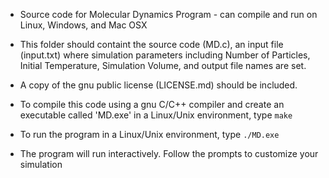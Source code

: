 - Source code for Molecular Dynamics Program - can compile and run on Linux, Windows, and Mac OSX
- This folder should containt the source code (MD.c), an input file (input.txt) where simulation parameters including Number of Particles, Initial Temperature, Simulation Volume, and output file names are set.

- A copy of the gnu public license (LICENSE.md) should be included.

- To compile this code using a gnu C/C++ compiler and create an executable called 'MD.exe' in a Linux/Unix environment, type
  `make`
  
- To run the program in a Linux/Unix environment, type
  `./MD.exe` 

- The program will run interactively.  Follow the prompts to customize your simulation

